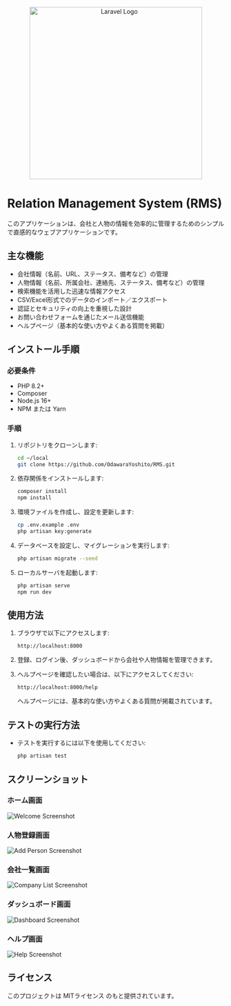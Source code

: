 <p align="center"><a href="https://laravel.com" target="_blank"><img src="https://raw.githubusercontent.com/laravel/art/master/logo-lockup/5%20SVG/2%20CMYK/1%20Full%20Color/laravel-logolockup-cmyk-red.svg" width="400" alt="Laravel Logo"></a></p>

# Relation Management System (RMS)

このアプリケーションは、会社と人物の情報を効率的に管理するためのシンプルで直感的なウェブアプリケーションです。

## 主な機能

- 会社情報（名前、URL、ステータス、備考など）の管理
- 人物情報（名前、所属会社、連絡先、ステータス、備考など）の管理
- 検索機能を活用した迅速な情報アクセス
- CSV/Excel形式でのデータのインポート／エクスポート
- 認証とセキュリティの向上を重視した設計
- お問い合わせフォームを通じたメール送信機能
- ヘルプページ（基本的な使い方やよくある質問を掲載）

## インストール手順

### 必要条件
- PHP 8.2+
- Composer
- Node.js 16+
- NPM または Yarn

### 手順
1. リポジトリをクローンします:
   ```bash
   cd ~/local
   git clone https://github.com/OdawaraYoshito/RMS.git
   ```

2. 依存関係をインストールします:
   ```bash
   composer install
   npm install
   ```

3. 環境ファイルを作成し、設定を更新します:
   ```bash
   cp .env.example .env
   php artisan key:generate
   ```

4. データベースを設定し、マイグレーションを実行します:
   ```bash
   php artisan migrate --seed
   ```

5. ローカルサーバを起動します:
   ```bash
   php artisan serve
   npm run dev
   ```

## 使用方法
1. ブラウザで以下にアクセスします:
   ```plaintext
   http://localhost:8000
   ```

2. 登録、ログイン後、ダッシュボードから会社や人物情報を管理できます。

3. ヘルプページを確認したい場合は、以下にアクセスしてください:
   ```plaintext
   http://localhost:8000/help
   ```
   ヘルプページには、基本的な使い方やよくある質問が掲載されています。

## テストの実行方法
- テストを実行するには以下を使用してください:
   ```bash
   php artisan test
   ```

## スクリーンショット

### ホーム画面
![Welcome Screenshot](screenshots/welcome-page.png)

### 人物登録画面
![Add Person Screenshot](screenshots/add-person.png)

### 会社一覧画面
![Company List Screenshot](screenshots/company-list.png)

### ダッシュボード画面
![Dashboard Screenshot](screenshots/dashboard.png)

### ヘルプ画面
![Help Screenshot](screenshots/help-page.png)

## ライセンス
このプロジェクトは MITライセンス のもと提供されています。
